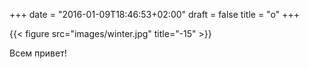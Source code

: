 +++
date = "2016-01-09T18:46:53+02:00"
draft = false
title = "о"
+++

{{< figure src="images/winter.jpg" title="-15" >}}

Всем привет!

<!--more-->